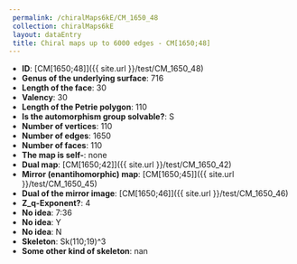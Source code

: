 ```yaml
--- 
 permalink: /chiralMaps6kE/CM_1650_48 
 collection: chiralMaps6kE
 layout: dataEntry
 title: Chiral maps up to 6000 edges - CM[1650;48]
---
```


- **ID**: [CM[1650;48]]({{ site.url }}/test/CM_1650_48)
- **Genus of the underlying surface**: 716
- **Length of the face**: 30
- **Valency**: 30
- **Length of the Petrie polygon**: 110
- **Is the automorphism group solvable?**: S
- **Number of vertices**: 110
- **Number of edges**: 1650
- **Number of faces**: 110
- **The map is self-**: none
- **Dual map**: [CM[1650;42]]({{ site.url }}/test/CM_1650_42)
- **Mirror (enantihomorphic) map**: [CM[1650;45]]({{ site.url }}/test/CM_1650_45)
- **Dual of the mirror image**: [CM[1650;46]]({{ site.url }}/test/CM_1650_46)
- **Z_q-Exponent?**: 4
- **No idea**:  7:36
- **No idea**: Y
- **No idea**: N
- **Skeleton**: Sk(110;19)^3
- **Some other kind of skeleton**: nan
